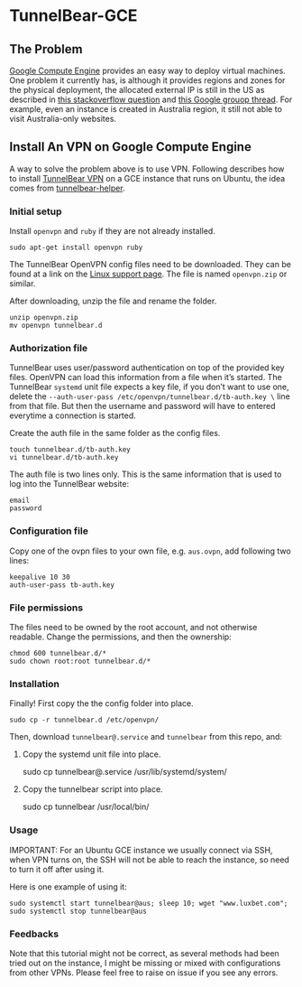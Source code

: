 # TunnelBear-GCE

## The Problem

[Google Compute Engine][4] provides an easy way to deploy virtual machines. One problem it currently has, is although it provides regions and zones for the physical deployment, the allocated external IP is still in the US as described in [this stackoverflow question][5] and [this Google grouop thread][6]. For example, even an instance is created in Australia region, it still not able to visit Australia-only websites.

## Install An VPN on Google Compute Engine

A way to solve the problem above is to use VPN. Following describes how to install [TunnelBear VPN][1] on a GCE instance that runs on Ubuntu, the idea comes from [tunnelbear-helper][3].

### Initial setup

Install `openvpn` and `ruby` if they are not already installed.

	sudo apt-get install openvpn ruby

The TunnelBear OpenVPN config files need to be downloaded. They can be found at a link on the [Linux support page][2]. The file is named `openvpn.zip` or similar.

After downloading, unzip the file and rename the folder.

	unzip openvpn.zip
	mv openvpn tunnelbear.d

### Authorization file

TunnelBear uses user/password authentication on top of the provided key files. OpenVPN can load this information from a file when it’s started. The TunnelBear `systemd` unit file expects a key file, if you don’t want to use one, delete the `--auth-user-pass /etc/openvpn/tunnelbear.d/tb-auth.key \` line from that file. But then the username and password will have to entered everytime a connection is started.

Create the auth file in the same folder as the config files.

	touch tunnelbear.d/tb-auth.key
	vi tunnelbear.d/tb-auth.key

The auth file is two lines only. This is the same information that is used to log into the TunnelBear website:

	email
	password

### Configuration file

Copy one of the ovpn files to your own file, e.g. `aus.ovpn`, add following two lines:

	keepalive 10 30
	auth-user-pass tb-auth.key

### File permissions

The files need to be owned by the root account, and not otherwise readable. Change the permissions, and then the ownership:

	chmod 600 tunnelbear.d/*
	sudo chown root:root tunnelbear.d/*

### Installation

Finally! First copy the the config folder into place.

	sudo cp -r tunnelbear.d /etc/openvpn/

Then, download `tunnelbear@.service` and `tunnelbear` from this repo, and:

1. Copy the systemd unit file into place.

	sudo cp tunnelbear@.service /usr/lib/systemd/system/

2. Copy the tunnelbear script into place.

	sudo cp tunnelbear /usr/local/bin/

### Usage

IMPORTANT: For an Ubuntu GCE instance we usually connect via SSH, when VPN turns on, the SSH will not be able to reach the instance, so need to turn it off after using it.

Here is one example of using it:

	sudo systemctl start tunnelbear@aus; sleep 10; wget "www.luxbet.com"; sudo systemctl stop tunnelbear@aus

### Feedbacks

Note that this tutorial might not be correct, as several methods had been tried out on the instance, I might be missing or mixed with configurations from other VPNs. Please feel free to raise on issue if you see any errors.


[1]: https://www.tunnelbear.com
[2]: https://www.tunnelbear.com/updates/linux_support/
[3]: https://github.com/JenniferMack/tunnelbear-helper
[4]: https://cloud.google.com/compute/
[5]: https://stackoverflow.com/a/47291482/558892
[6]: https://groups.google.com/forum/#!topic/gce-discussion/RjzyHRBRujg

